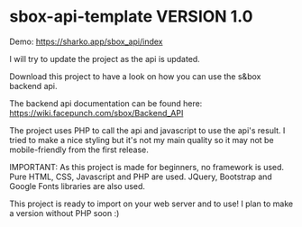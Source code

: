 # sbox-api-template VERSION 1.0
Demo: https://sharko.app/sbox_api/index

I will try to update the project as the api is updated.

Download this project to have a look on how you can use the s&amp;box backend api.

The backend api documentation can be found here: https://wiki.facepunch.com/sbox/Backend_API

The project uses PHP to call the api and javascript to use the api's result. I tried to make a nice styling but it's not my main quality so it may not be mobile-friendly from the first release.

IMPORTANT: As this project is made for beginners, no framework is used. Pure HTML, CSS, Javascript and PHP are used. JQuery, Bootstrap and Google Fonts libraries are also used.

This project is ready to import on your web server and to use! I plan to make a version without PHP soon :)
